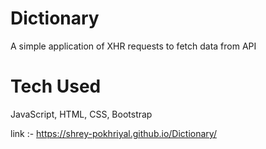 # Dictionary
A simple application of XHR requests to fetch data from API
# Tech Used
JavaScript, HTML, CSS, Bootstrap

link :- https://shrey-pokhriyal.github.io/Dictionary/
